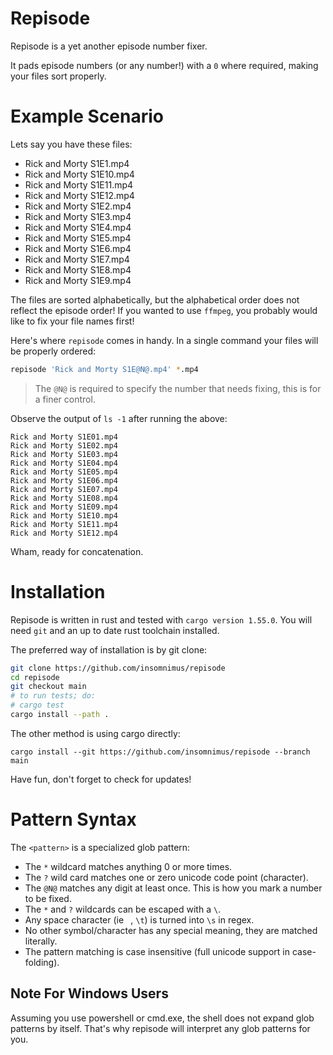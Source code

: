 # Repisode

Repisode is a yet another episode number fixer.

It pads episode numbers (or any number!) with a `0` where required, making your files sort properly.

# Example Scenario

Lets say you have these files:

-	Rick and Morty S1E1.mp4
-	Rick and Morty S1E10.mp4
-	Rick and Morty S1E11.mp4
-	Rick and Morty S1E12.mp4
-	Rick and Morty S1E2.mp4
-	Rick and Morty S1E3.mp4
-	Rick and Morty S1E4.mp4
-	Rick and Morty S1E5.mp4
-	Rick and Morty S1E6.mp4
-	Rick and Morty S1E7.mp4
-	Rick and Morty S1E8.mp4
-	Rick and Morty S1E9.mp4

The files are sorted alphabetically, but the alphabetical order does not reflect the episode order! 
If you wanted to use `ffmpeg`, you probably would like to fix your file names first!

Here's where `repisode` comes in handy. In a single command your files will be properly ordered:

```sh
repisode 'Rick and Morty S1E@N@.mp4' *.mp4
```

> The `@N@` is required to specify the number that needs fixing, this is for a finer control.

Observe the output of `ls -1` after running the above:

```output
Rick and Morty S1E01.mp4
Rick and Morty S1E02.mp4
Rick and Morty S1E03.mp4
Rick and Morty S1E04.mp4
Rick and Morty S1E05.mp4
Rick and Morty S1E06.mp4
Rick and Morty S1E07.mp4
Rick and Morty S1E08.mp4
Rick and Morty S1E09.mp4
Rick and Morty S1E10.mp4
Rick and Morty S1E11.mp4
Rick and Morty S1E12.mp4
```

Wham, ready for concatenation.

# Installation

Repisode is written in rust and tested with `cargo version 1.55.0`.
You will need `git` and an up to date rust toolchain installed.

The preferred way of installation is by git clone:

```sh
git clone https://github.com/insomnimus/repisode
cd repisode
git checkout main
# to run tests; do:
# cargo test
cargo install --path .
```

The other method is using cargo directly:

`cargo install --git https://github.com/insomnimus/repisode --branch main`

Have fun, don't forget to check for updates!

# Pattern Syntax

The `<pattern>` is a specialized glob pattern:

-	The `*` wildcard matches anything 0 or more times.
-	The `?` wild card matches one or zero unicode code point (character).
-	The `@N@` matches any digit at least once. This is how you mark a number to be fixed.
-	The `*` and `?` wildcards can be escaped with a `\`.
-	Any space character (ie ` `, `\t`) is turned into `\s` in regex.
-	No other symbol/character has any special meaning, they are matched literally.
-	The pattern matching is case insensitive (full unicode support in case-folding).

## Note For Windows Users

Assuming you use powershell or cmd.exe, the shell does not expand glob patterns by itself. That's why repisode will interpret any glob patterns for you.
